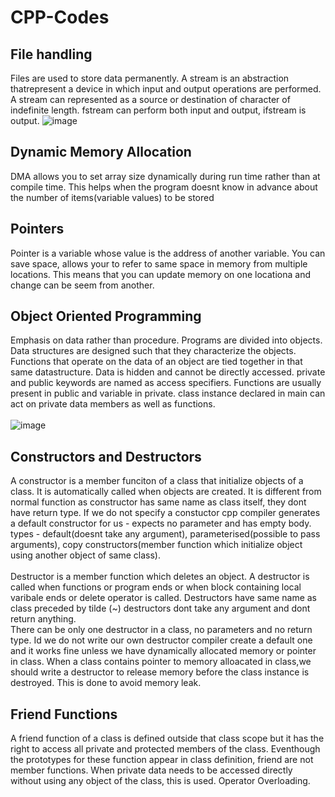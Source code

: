 # CPP-Codes

## File handling
Files are used to store data permanently. A stream is an abstraction thatrepresent a device in which input and output operations are performed. A stream can represented as a source or destination of character of indefinite length. fstream can perform both input and output, ifstream is output.
![image](https://user-images.githubusercontent.com/63139488/149930355-994e2d4c-d649-4bc6-87de-ad1c49ac9ca4.png)

## Dynamic Memory Allocation
DMA allows you to set array size dynamically during run time rather than at compile time. This helps when the program doesnt know in advance about the number of items(variable values) to be stored

## Pointers
Pointer is a variable whose value is the address of another variable. You can save space, allows your to refer to same space in memory from multiple locations. This means that you can update memory on one locationa and change can be seem from another.

## Object Oriented Programming
Emphasis on data rather than procedure. Programs are divided into objects. Data structures are designed such that they characterize the objects.
Functions that operate on the data of an object are tied together in that same datastructure. Data is hidden and cannot be directly accessed. private and public keywords are named as access specifiers. Functions are usually present in public and variable in private. class instance declared in main can act on private data members as well as functions.<br><br>
![image](https://user-images.githubusercontent.com/63139488/151027275-2115d4c5-8e81-4f6c-ac98-65fa40bc361f.png)

## Constructors and Destructors
A constructor is a member funciton of a class that initialize objects of a class. It is automatically called when objects are created. It is different from normal function as constructor has same name as class itself, they dont have return type. If we do not specify a constuctor cpp compiler generates a default constructor for us - expects no parameter and has empty body. types - default(doesnt take any argument), parameterised(possible to pass arguments), copy constructors(member function which initialize object using another object of same class).<br><br>
Destructor is a member function which deletes an object. A destructor is called when functions or program ends or when block containing local varibale ends or delete operator is called. Destructors have same name as class preceded by tilde (~) destructors dont take any argument and dont return anything.
<br>There can be only one destructor in a class, no parameters and no return type. Id we do not write our own destructor compiler create a default one and it works fine unless we have dynamically allocated memory or pointer in class. When a class contains pointer to memory alloacated in class,we should write a destructor to release memory before the class instance is destroyed. This is done to avoid memory leak.

## Friend Functions
A friend function of a class is defined outside that class scope but it has the right to access all private and protected members of the class. Eventhough the prototypes for these function appear in class definition, friend are not member functions. When private data needs to be accessed directly without using any object of the class, this is used. Operator Overloading.
